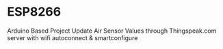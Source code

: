 # ESP8266
Arduino Based Project
Update Air Sensor Values through Thingspeak.com server with wifi autoconnect & smartconfigure


